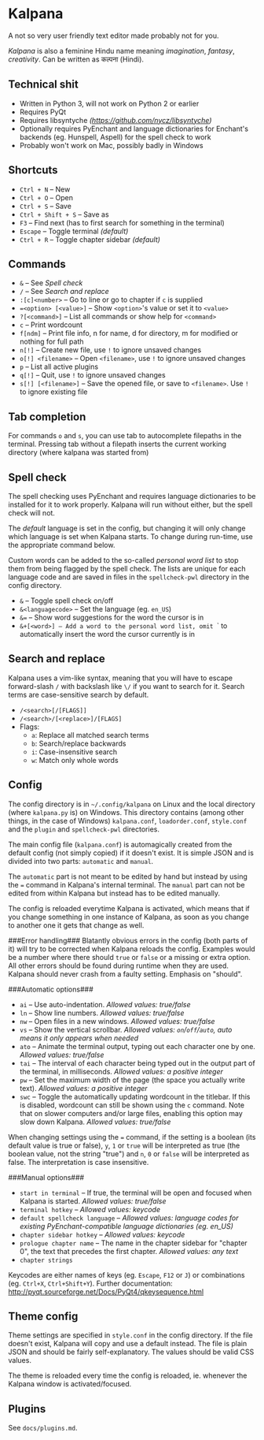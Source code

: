 ﻿Kalpana
=======

A not so very user friendly text editor made probably not for you.

*Kalpana* is also a feminine Hindu name meaning *imagination*, *fantasy*, *creativity*. Can be written as  कल्पना (Hindi).


Technical shit
--------------
* Written in Python 3, will not work on Python 2 or earlier
* Requires PyQt
* Requires libsyntyche *(https://github.com/nycz/libsyntyche)*
* Optionally requires PyEnchant and language dictionaries for Enchant's backends (eg. Hunspell, Aspell) for the spell check to work
* Probably won't work on Mac, possibly badly in Windows


Shortcuts
-------------------
* `Ctrl + N` – New
* `Ctrl + O` – Open
* `Ctrl + S` – Save
* `Ctrl + Shift + S` – Save as
* `F3` – Find next (has to first search for something in the terminal)
* `Escape` – Toggle terminal *(default)*
* `Ctrl + R` – Toggle chapter sidebar *(default)*


Commands
--------
* `&` – See *Spell check*
* `/` – See *Search and replace*
* `:[c]<number>` – Go to line or go to chapter if `c` is supplied
* `=<option> [<value>]` – Show `<option>`'s value or set it to `<value>`
* `?[<command>]` – List all commands or show help for `<command>`
* `c` – Print wordcount
* `f[ndm]` – Print file info, n for name, d for directory, m for modified or nothing for full path
* `n[!]` – Create new file, use `!` to ignore unsaved changes
* `o[!] <filename>` – Open `<filename>`, use `!` to ignore unsaved changes
* `p` – List all active plugins
* `q[!]` – Quit, use `!` to ignore unsaved changes
* `s[!] [<filename>]` – Save the opened file, or save to `<filename>`. Use `!` to ignore existing file


Tab completion
--------------
For commands `o` and `s`, you can use tab to autocomplete filepaths in the terminal. Pressing tab without a filepath inserts the current working directory (where kalpana was started from)


Spell check
-----------
The spell checking uses PyEnchant and requires language dictionaries to be installed for it to work properly. Kalpana will run without either, but the spell check will not.

The *default* language is set in the config, but changing it will only change which language is set when Kalpana starts. To change during run-time, use the appropriate command below.

Custom words can be added to the so-called *personal word list* to stop them from being flagged by the spell check. The lists are unique for each language code and are saved in files in the `spellcheck-pwl` directory in the config directory.

* `&` – Toggle spell check on/off
* `&<languagecode>` – Set the language (eg. `en_US`)
* `&=` – Show word suggestions for the word the cursor is in
* `&+[<word>] – Add a word to the personal word list, omit `<word>` to automatically insert the word the cursor currently is in


Search and replace
------------------
Kalpana uses a vim-like syntax, meaning that you will have to escape forward-slash `/` with backslash like `\/` if you want to search for it. Search terms are case-sensitive search by default.

* `/<search>[/[FLAGS]]`
* `/<search>/[<replace>]/[FLAGS]`
* Flags:
    * `a`: Replace all matched search terms
    * `b`: Search/replace backwards
    * `i`: Case-insensitive search
    * `w`: Match only whole words


Config
------
The config directory is in `~/.config/kalpana` on Linux and the local directory (where `kalpana.py` is) on Windows. This directory contains (among other things, in the case of Windows) `kalpana.conf`, `loadorder.conf`, `style.conf` and the `plugin` and `spellcheck-pwl` directories.

The main config file (`kalpana.conf`) is automagically created from the default config (not simply copied) if it doesn't exist. It is simple JSON and is divided into two parts: `automatic` and `manual`.

The `automatic` part is not meant to be edited by hand but instead by using the `=` command in Kalpana's internal terminal. The `manual` part can not be edited from within Kalpana but instead has to be edited manually.

The config is reloaded everytime Kalpana is activated, which means that if you change something in one instance of Kalpana, as soon as you change to another one it gets that change as well.

###Error handling###
Blatantly obvious errors in the config (both parts of it) will try to be corrected when Kalpana reloads the config. Examples would be a number where there should `true` or `false` or a missing or extra option. All other errors should be found during runtime when they are used. Kalpana should never crash from a faulty setting. Emphasis on "should".

###Automatic options###
* `ai` – Use auto-indentation. *Allowed values: true/false*
* `ln` – Show line numbers. *Allowed values: true/false*
* `nw` – Open files in a new windows. *Allowed values: true/false*
* `vs` – Show the vertical scrollbar. *Allowed values: `on`/`off`/`auto`, auto means it only appears when needed*
* `ato` – Animate the terminal output, typing out each character one by one. *Allowed values: true/false*
* `tai` – The interval of each character being typed out in the output part of the terminal, in milliseconds. *Allowed values: a positive integer*
* `pw` – Set the maximum width of the page (the space you actually write text). *Allowed values: a positive integer*
* `swc` – Toggle the automatically updating wordcount in the titlebar. If this is disabled, wordcount can still be shown using the `c` command. Note that on slower computers and/or large files, enabling this option may slow down Kalpana. *Allowed values: true/false*

When changing settings using the `=` command, if the setting is a boolean (its default value is true or false), `y`, `1` or `true` will be interpreted as true (the boolean value, not the string "true") and  `n`, `0` or `false` will be interpreted as false. The interpretation is case insensitive.

###Manual options###
* `start in terminal` – If true, the terminal will be open and focused when Kalpana is started. *Allowed values: true/false*
* `terminal hotkey` – *Allowed values: keycode*
* `default spellcheck language` – *Allowed values: language codes for existing PyEnchant-compatible language dictionaries (eg. en_US)*
* `chapter sidebar hotkey` – *Allowed values: keycode*
* `prologue chapter name` – The name in the chapter sidebar for "chapter 0", the text that precedes the first chapter. *Allowed values: any text*
* `chapter strings`

Keycodes are either names of keys (eg. `Escape`, `F12` or `J`) or combinations (eg. `Ctrl+X`, `Ctrl+Shift+Y`). Further documentation: http://pyqt.sourceforge.net/Docs/PyQt4/qkeysequence.html


Theme config
------------
Theme settings are specified in `style.conf` in the config directory. If the file doesn't exist, Kalpana will copy and use a default instead. The file is plain JSON and should be fairly self-explanatory. The values should be valid CSS values.

The theme is reloaded every time the config is reloaded, ie. whenever the Kalpana window is activated/focused.


Plugins
-------
See `docs/plugins.md`.
